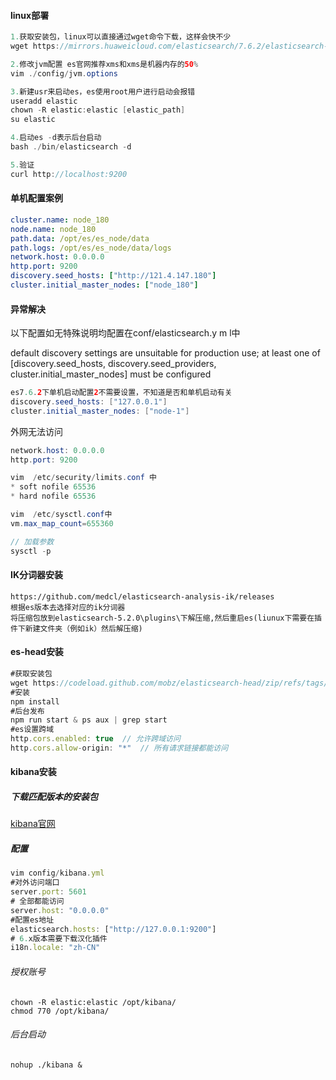 #### linux部署
```java
1.获取安装包，linux可以直接通过wget命令下载，这样会快不少
wget https://mirrors.huaweicloud.com/elasticsearch/7.6.2/elasticsearch-7.6.2-linux-x86_64.tar.gz

2.修改jvm配置 es官网推荐xms和xms是机器内存的50%
vim ./config/jvm.options

3.新建usr来启动es，es使用root用户进行启动会报错
useradd elastic
chown -R elastic:elastic [elastic_path]
su elastic

4.启动es -d表示后台启动
bash ./bin/elasticsearch -d

5.验证
curl http://localhost:9200

```
#### 单机配置案例
```yaml
cluster.name: node_180
node.name: node_180
path.data: /opt/es/es_node/data
path.logs: /opt/es/es_node/data/logs
network.host: 0.0.0.0 
http.port: 9200
discovery.seed_hosts: ["http://121.4.147.180"]
cluster.initial_master_nodes: ["node_180"]
```

#### 异常解决
以下配置如无特殊说明均配置在conf/elasticsearch.y m l中

default discovery settings are unsuitable for production use; at least one of \[discovery.seed\_hosts, discovery.seed\_providers, cluster.initial\_master\_nodes\] must be configured

```java
es7.6.2下单机启动配置2不需要设置，不知道是否和单机启动有关
discovery.seed_hosts: ["127.0.0.1"]
cluster.initial_master_nodes: ["node-1"]
```
外网无法访问

```java
network.host: 0.0.0.0 
http.port: 9200

vim  /etc/security/limits.conf 中
* soft nofile 65536
* hard nofile 65536

vim  /etc/sysctl.conf中
vm.max_map_count=655360

// 加载参数
sysctl -p
```


#### IK分词器安装
```Plain Text
https://github.com/medcl/elasticsearch-analysis-ik/releases
根据es版本去选择对应的ik分词器
将压缩包放到elasticsearch-5.2.0\plugins\下解压缩,然后重启es(liunux下需要在插件下新建文件夹（例如ik）然后解压缩)
```


#### es-head安装
```javascript
#获取安装包
wget https://codeload.github.com/mobz/elasticsearch-head/zip/refs/tags/v5.0.0 
#安装
npm install 
#后台发布
npm run start & ps aux | grep start
#es设置跨域
http.cors.enabled: true  // 允许跨域访问
http.cors.allow-origin: "*"  // 所有请求链接都能访问
```

#### kibana安装
##### 下载匹配版本的安装包
[kibana官网](http://www.elastic.co/cn/downloads/past-releases#kibana)

##### 配置
```javascript
vim config/kibana.yml
#对外访问端口
server.port: 5601
# 全部都能访问
server.host: "0.0.0.0"
#配置es地址
elasticsearch.hosts: ["http://127.0.0.1:9200"]
# 6.x版本需要下载汉化插件
i18n.locale: "zh-CN"
```
###### 授权账号
```shell
chown -R elastic:elastic /opt/kibana/
chmod 770 /opt/kibana/
```

###### 后台启动
```shell
nohup ./kibana &
```